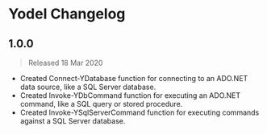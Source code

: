 
# Yodel Changelog

## 1.0.0

> Released 18 Mar 2020

* Created Connect-YDatabase function for connecting to an ADO.NET data source, like a SQL Server database.
* Created Invoke-YDbCommand function for executing an ADO.NET command, like a SQL query or stored procedure.
* Created Invoke-YSqlServerCommand function for executing commands against a SQL Server database.
